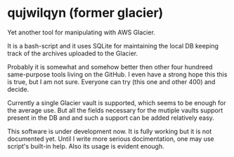 # qujwilqyn (former glacier)
Yet another tool for manipulating with AWS Glacier.

It is a bash-script and it uses SQLite for maintaining the local DB keeping track of the archives 
uploaded to the Glacier.

Probably it is somewhat and somehow better then other four hundreed same-purpose tools living on the GitHub.
I even have a strong hope this this is true, but I am not sure. Everyone can try (this one and other 400) and decide.

Currently a single Glacier vault is supported, which seems to be enough for the average use. But all the fields necessary for the mutiple vaults support present in the DB and and such a support can be added relatively easy.

This software is under development now. It is fully working but it is not documented yet. Until I write more serious docimentation, one may use script's built-in help. Also its usage is evident enough.
